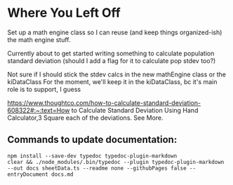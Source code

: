 # Where You Left Off

Set up a math engine class so I can reuse (and keep things organized-ish) the math engine stuff.

Currently about to get started writing something to calculate population standard deviation (should I add a flag for it to calculate pop stdev too?)

Not sure if I should stick the stdev calcs in the new mathEngine class or the kiDataClass
  For the moment, we'll keep it in the kiDataClass, bc it's main role is to support, I guess

  <https://www.thoughtco.com/how-to-calculate-standard-deviation-608322#:~:text=How> to Calculate Standard Deviation Using Hand Calculator,3 Square each of the deviations. See More.


## Commands to update documentation:

```/bin/bash
npm install --save-dev typedoc typedoc-plugin-markdown
clear && ./node_modules/.bin/typedoc --plugin typedoc-plugin-markdown --out docs sheetData.ts --readme none --githubPages false --entryDocument docs.md
```